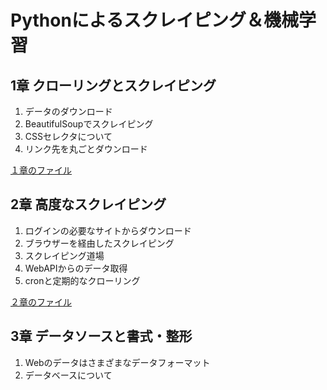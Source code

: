 # Pythonによるスクレイピング＆機械学習
## 1章 クローリングとスクレイピング
1. データのダウンロード
2. BeautifulSoupでスクレイピング
3. CSSセレクタについて
4. リンク先を丸ごとダウンロード 

[１章のファイル](./section1)  

## 2章 高度なスクレイピング
1. ログインの必要なサイトからダウンロード
2. ブラウザーを経由したスクレイピング
3. スクレイピング道場
4. WebAPIからのデータ取得
5. cronと定期的なクローリング  

[２章のファイル](./section2)  

## 3章 データソースと書式・整形
1. Webのデータはさまざまなデータフォーマット
2. データベースについて
